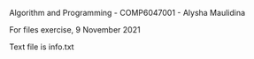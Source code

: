 Algorithm and Programming - COMP6047001 - Alysha Maulidina

For files exercise, 9 November 2021

Text file is info.txt
